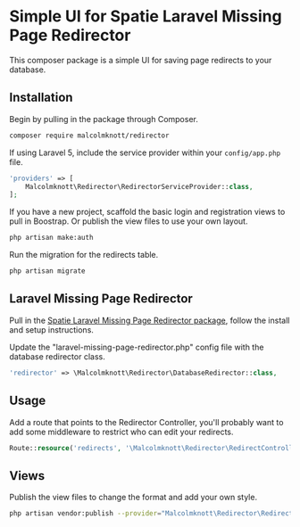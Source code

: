 # Simple UI for Spatie Laravel Missing Page Redirector

This composer package is a simple UI for saving page redirects to your database.


## Installation

Begin by pulling in the package through Composer.

```bash
composer require malcolmknott/redirector
```

If using Laravel 5, include the service provider within your `config/app.php` file.

```php
'providers' => [
    Malcolmknott\Redirector\RedirectorServiceProvider::class,
];
```

If you have a new project, scaffold the basic login and registration views to pull in Boostrap.
Or publish the view files to use your own layout.

```bash
php artisan make:auth
```

Run the migration for the redirects table.

```bash
php artisan migrate
```


## Laravel Missing Page Redirector

Pull in the <a href="https://github.com/spatie/laravel-missing-page-redirector">Spatie Laravel Missing Page Redirector package</a>, follow the install and setup instructions.

Update the "laravel-missing-page-redirector.php" config file with the database redirector class.

```php
'redirector' => \Malcolmknott\Redirector\DatabaseRedirector::class,
```

## Usage

Add a route that points to the Redirector Controller, you'll probably want to add some middleware to restrict who can edit your redirects.

```php
Route::resource('redirects', '\Malcolmknott\Redirector\RedirectController');
```

## Views

Publish the view files to change the format and add your own style.

```bash
php artisan vendor:publish --provider="Malcolmknott\Redirector\RedirectorServiceProvider" --tag="views"
```
